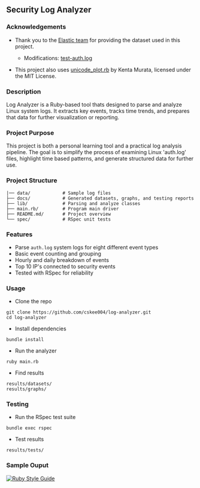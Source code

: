 ## Security Log Analyzer

### Acknowledgements

- Thank you to the [Elastic team](https://github.com/elastic/examples/tree/master/Machine%20Learning/Security%20Analytics%20Recipes/suspicious_login_activity) for providing the dataset used in this project.

    - Modifications: [test-auth.log](https://github.com/cskee004/log-analyzer/blob/main/data/auth-test.log)

- This project also uses [unicode_plot.rb](https://github.com/red-data-tools/unicode_plot.rb) by Kenta Murata, licensed under the MIT License.

### Description

Log Analyzer is a Ruby-based tool thats designed to parse and analyze Linux system logs. It extracts key events, tracks time trends, and prepares that data for further visualization or reporting. 

### Project Purpose

This project is both a personal learning tool and a practical log analysis pipeline. The goal is to simplify the process of examining Linux 'auth.log' files, highlight time based patterns, and generate structured data for further use. 

### Project Structure
```
|── data/            # Sample log files
├── docs/            # Generated datasets, graphs, and testing reports
├── lib/             # Parsing and analyze classes
├── main.rb/         # Program main driver
├── README.md/       # Project overview
└── spec/            # RSpec unit tests
```

### Features
- Parse `auth.log` system logs for eight different event types
- Basic event counting and grouping
- Hourly and daily breakdown of events
- Top 10 IP's connected to security events
- Tested with RSpec for reliability

### Usage
- Clone the repo
```
git clone https://github.com/cskee004/log-analyzer.git
cd log-analyzer
```
- Install dependencies
```
bundle install
```
- Run the analyzer
```
ruby main.rb
```
- Find results
```
results/datasets/
results/graphs/
```

### Testing
- Run the RSpec test suite
```
bundle exec rspec
```
- Test results
```
results/tests/
```

### Sample Ouput


[![Ruby Style Guide](https://img.shields.io/badge/code_style-rubocop-brightgreen.svg)](https://github.com/rubocop/rubocop)
